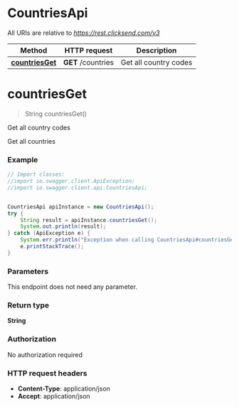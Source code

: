 # CountriesApi

All URIs are relative to *https://rest.clicksend.com/v3*

Method | HTTP request | Description
------------- | ------------- | -------------
[**countriesGet**](CountriesApi.md#countriesGet) | **GET** /countries | Get all country codes


<a name="countriesGet"></a>
# **countriesGet**
> String countriesGet()

Get all country codes

Get all countries

### Example
```java
// Import classes:
//import io.swagger.client.ApiException;
//import io.swagger.client.api.CountriesApi;


CountriesApi apiInstance = new CountriesApi();
try {
    String result = apiInstance.countriesGet();
    System.out.println(result);
} catch (ApiException e) {
    System.err.println("Exception when calling CountriesApi#countriesGet");
    e.printStackTrace();
}
```

### Parameters
This endpoint does not need any parameter.

### Return type

**String**

### Authorization

No authorization required

### HTTP request headers

 - **Content-Type**: application/json
 - **Accept**: application/json

